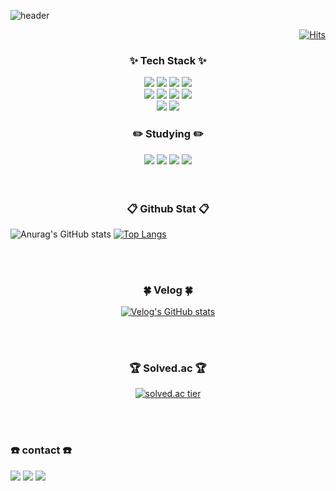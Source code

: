 ![header](https://capsule-render.vercel.app/api?type=waving&color=FFC0CB&height=300&section=header&text=Roopy's%20Office&fontSize=90&fontColor=FFFFFF&fontAlign=40&fontAlignY=55&desc=I%20will%20be%20the%20front-end%20pirate%20king!&descAlignY=35&descAlign=23)
<div align="right">
  
  [![Hits](https://hits.seeyoufarm.com/api/count/incr/badge.svg?url=https%3A%2F%2Fgithub.com%2Fgjbae1212%2Fhit-counter&count_bg=%23FFC0CB&title_bg=%23FFC0CB&icon=github.svg&icon_color=%23FFFFFF&title=visitor&edge_flat=true)](https://hits.seeyoufarm.com)
  
</div>
<h3 align="center">✨ Tech Stack ✨</h3>
<div align="center">
  <img src="https://img.shields.io/badge/Java-f02940?style=for-the-badge&logo=openjdk&logoColor=white"/>
  <img src="https://img.shields.io/badge/HTML-E34F26?style=for-the-badge&logo=HTML5&logoColor=white"/>
  <img src="https://img.shields.io/badge/CSS-1572B6?style=for-the-badge&logo=CSS3&logoColor=white"/>
  <img src="https://img.shields.io/badge/SCSS-CC6699?style=for-the-badge&logo=sass&logoColor=white"/>
</div>
<div align="center">
  <img src="https://img.shields.io/badge/JavaScript-F7DF1E?style=for-the-badge&logo=javascript&logoColor=white"/>
  <img src="https://img.shields.io/badge/JQuery-0769AD?style=for-the-badge&logo=jquery&logoColor=white"/>
  <img src="https://img.shields.io/badge/Adobe PhotoShop-31A8FF?style=for-the-badge&logo=adobephotoshop&logoColor=white"/>
  <img src="https://img.shields.io/badge/Adobe XD-FF61F6?style=for-the-badge&logo=adobexd&logoColor=white"/>
</div>
<div align="center">
   <img src="https://img.shields.io/badge/VSCode-2C2C32.svg?style=for-the-badge&logo=visual-studio-code&logoColor=white"/>
  <img src="https://img.shields.io/badge/Intelli J-3489eb?style=for-the-badge&logo=intellijidea&logoColor=white"/>
</div>
<h3 align="center">✏️ Studying ✏️</h3>
<div align="center">
  <img src="https://img.shields.io/badge/React-61DAFB?style=for-the-badge&logo=react&logoColor=white"/>
  <img src="https://img.shields.io/badge/Vue-4FC08D?style=for-the-badge&logo=vuedotjs&logoColor=white"/>
  <img src="https://img.shields.io/badge/TypeScript-3178C6?style=for-the-badge&logo=typescript&logoColor=white"/>
  <img src="https://img.shields.io/badge/AssemblyScript-007AAC?style=for-the-badge&logo=assemblyscript&logoColor=white"/>
</div>
<br>
<br>
<h3 align="center">📋 Github Stat 📋</h3>
<div>
  
  ![Anurag's GitHub stats](https://github-readme-stats.vercel.app/api?username=21929457&show_icons=true&&bg_color=45,FFC0CB,FFFFFF,FFFFFF&title_color=FFFFFF&text_color=FFFFFF&icon_color=FFFFFF&hide_border=true)
  [![Top Langs](https://github-readme-stats.vercel.app/api/top-langs/?username=21929457&layout=donut)](https://github.com/anuraghazra/github-readme-stats)

</div>
<br>
<br>
<h3 align="center">🍀 Velog 🍀</h3>
<div align="center">

  [![Velog's GitHub stats](https://velog-readme-stats.vercel.app/api?name=gusl051989&color=white)](https://velog.io/@zaman17)
  
</div>
<br>
<br>
<h3 align="center">🏆 Solved.ac 🏆</h3>
<div align="center">

  [![solved.ac tier](http://mazassumnida.wtf/api/v2/generate_badge?boj=gusl051989)](https://solved.ac/gusl051989)
  
</div>
<br>
<br>
<h3>☎️ contact ☎️</h3>
<div>
  <img src="https://img.shields.io/badge/apple855005@gmail.com-EA4335?style=flat-square&logo=gmail&logoColor=white"/>
  <img src="https://img.shields.io/badge/ehdgus1213@naver.com-03C75A?style=flat-square&logo=naver&logoColor=white"/>
  <a href="https://velog.io/@gusl051989/posts"><img src="https://img.shields.io/badge/velog-20C997?style=flat-square&logo=velog&logoColor=white"/></a>
</div>
